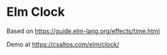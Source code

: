 Elm Clock
=========

Based on https://guide.elm-lang.org/effects/time.html

Demo at https://csaltos.com/elm/clock/

